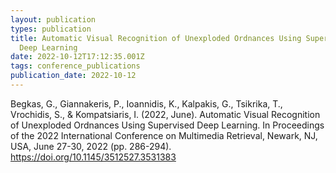 ```yaml
---
layout: publication
types: publication
title: Automatic Visual Recognition of Unexploded Ordnances Using Supervised
  Deep Learning
date: 2022-10-12T17:12:35.001Z
tags: conference_publications
publication_date: 2022-10-12
---
```

Begkas, G., Giannakeris, P., Ioannidis, K., Kalpakis, G., Tsikrika, T., Vrochidis, S., & Kompatsiaris, I. (2022, June). Automatic Visual Recognition of Unexploded Ordnances Using Supervised Deep Learning. In Proceedings of the 2022 International Conference on Multimedia Retrieval, Newark, NJ, USA, June 27-30, 2022 (pp. 286-294). https://doi.org/10.1145/3512527.3531383